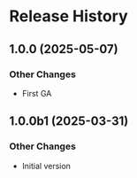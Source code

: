 # Release History

## 1.0.0 (2025-05-07)

### Other Changes

  - First GA

## 1.0.0b1 (2025-03-31)

### Other Changes

  - Initial version

